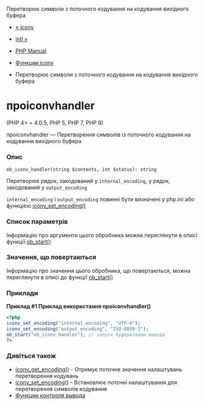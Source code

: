 Перетворює символи з поточного кодування на кодування вихідного буфера

-   [« iconv](function.iconv.html)
    
-   [intl »](book.intl.html)
    
-   [PHP Manual](index.html)
    
-   [Функции iconv](ref.iconv.html)
    
-   Перетворює символи з поточного кодування на кодування вихідного буфера
    

# проiconvhandler

(PHP 4> = 4.0.5, PHP 5, PHP 7, PHP 8)

проiconvhandler — Перетворення символів із поточного кодування на кодування вихідного буфера

### Опис

```methodsynopsis
ob_iconv_handler(string $contents, int $status): string
```

Перетворює рядок, закодований у `internal_encoding`, у рядок, закодований у `output_encoding`

`internal_encoding` і `output_encoding` повинні бути визначені у php.ini або функцією [iconv\_set\_encoding()](function.iconv-set-encoding.html)

### Список параметрів

Інформацію про аргументи цього обробника можна переглянути в описі функції [ob\_start()](function.ob-start.html)

### Значення, що повертаються

Інформацію про значення цього обробника, що повертаються, можна переглянути в описі до функції [ob\_start()](function.ob-start.html)

### Приклади

**Приклад #1 Приклад використання **проiconvhandler()****

```php
<?php
iconv_set_encoding("internal_encoding", "UTF-8");
iconv_set_encoding("output_encoding", "ISO-8859-1");
ob_start("ob_iconv_handler"); // запуск буферизации вывода
?>
```

### Дивіться також

-   [iconv\_get\_encoding()](function.iconv-get-encoding.html) - Отримує поточне значення налаштувань перетворення кодувань
-   [iconv\_set\_encoding()](function.iconv-set-encoding.html) - Встановлює поточні налаштування для перетворення символів кодування
-   [Функции контроля вывода](ref.outcontrol.html)
